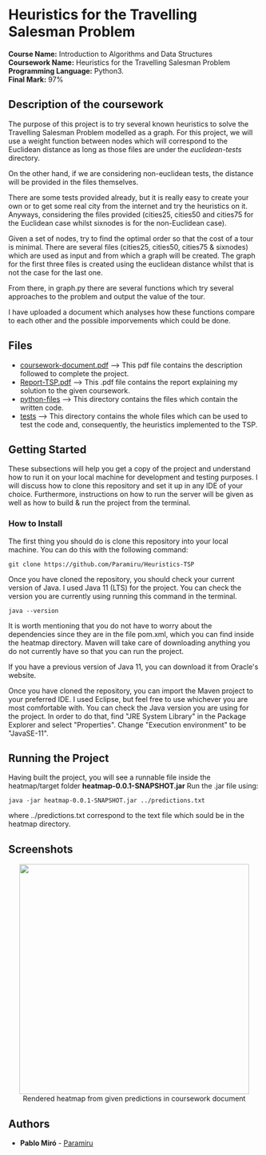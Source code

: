 # Heuristics for the Travelling Salesman Problem

<b>Course Name:</b> Introduction to Algorithms and Data Structures
<br><b>Coursework Name:</b> Heuristics for the Travelling Salesman Problem
<br><b>Programming Language:</b> Python3.
<br><b>Final Mark:</b> 97%

## Description of the coursework

The purpose of this project is to try several known heuristics to solve the Travelling Salesman Problem modelled as a graph. For this project, we will use a weight function between nodes which will correspond to the Euclidean distance as long as those files are under the <em>euclidean-tests</em> directory. 

On the other hand, if we are considering non-euclidean tests, the distance will be provided in the files themselves.

There are some tests provided already, but it is really easy to create your own or to get some real city from the internet and try the heuristics on it. Anyways, considering the files provided (cities25, cities50 and cities75 for the Euclidean case whilst sixnodes is for the non-Euclidean case).

Given a set of nodes, try to find the optimal order so that the cost of a tour is minimal. There are several files (cities25, cities50, cities75 & sixnodes) which are used as input and from which a graph will be created. The graph for the first three files is created using the euclidean distance whilst that is not the case for the last one.

From there, in graph.py there are several functions which try several approaches to the problem and output the value of the tour. 

I have uploaded a document which analyses how these functions compare to each other and the possible imporvements which could be done.

## Files
<ul>
  <li> <a href="./coursework-document.pdf">coursework-document.pdf</a> --> This pdf file contains the description followed to complete the project.</li>
  <li> <a href="./Report-TSP.pdf">Report-TSP.pdf</a> --> This .pdf file contains the report explaining my solution to the given coursework.</li>
  <li> <a href="./python-files">python-files</a> --> This directory contains the files which contain the written code.</li>
  <li> <a href="./tests">tests</a> --> This directory contains the whole files which can be used to test the code and, consequently, the heuristics implemented to the TSP.</li>
</ul>
  
## Getting Started

These subsections will help you get a copy of the project and understand how to run it on your local machine for development and testing purposes.
I will discuss how to clone this repository and set it up in any IDE of your choice. Furthermore, instructions on how to run the server will be given as well as how to build & run the project from the terminal.

### How to Install

The first thing you should do is clone this repository into your local machine. You can do this with the following command:
```
git clone https://github.com/Paramiru/Heuristics-TSP
```
Once you have cloned the repository, you should check your current version of Java. I used Java 11 (LTS) for the project. You can check the version you are currently using running this command in the terminal.
```
java --version
```
It is worth mentioning that you do not have to worry about the dependencies since they are in the file pom.xml, which you can find inside the heatmap directory. Maven will take care of downloading anything you do not currently have so that you can run the project.

If you have a previous version of Java 11, you can download it from Oracle's website.

Once you have cloned the repository, you can import the Maven project to your preferred IDE. I used Eclipse, but feel free to use whichever you are most comfortable with. 
You can check the Java version you are using for the project. In order to do that, find "JRE System Library" in the Package Explorer and select "Properties". Change "Execution environment" to be "JavaSE-11".

## Running the Project 

Having built the project, you will see a runnable file inside the heatmap/target folder <b>heatmap-0.0.1-SNAPSHOT.jar</b>
Run the .jar file using:
```
java -jar heatmap-0.0.1-SNAPSHOT.jar ../predictions.txt
```
where ../predictions.txt correspond to the text file which sould be in the heatmap directory.

## Screenshots

<p align="center">
  <img width="460" src="">
  <br>
  Rendered heatmap from given predictions in coursework document
</p>

## Authors

* **Pablo Miró** - [Paramiru](https://github.com/Paramiru)
